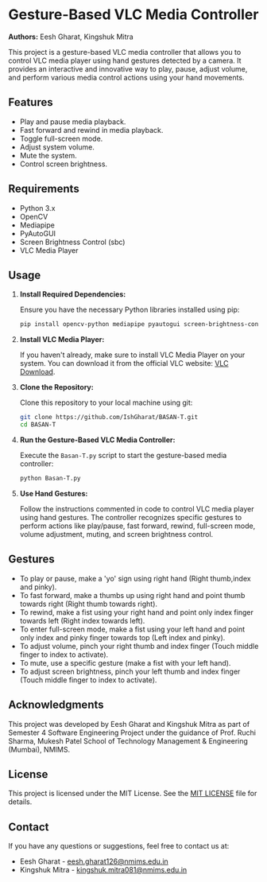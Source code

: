 # Gesture-Based VLC Media Controller

**Authors:** Eesh Gharat, Kingshuk Mitra

This project is a gesture-based VLC media controller that allows you to control VLC media player using hand gestures detected by a camera. It provides an interactive and innovative way to play, pause, adjust volume, and perform various media control actions using your hand movements.

## Features

- Play and pause media playback.
- Fast forward and rewind in media playback.
- Toggle full-screen mode.
- Adjust system volume.
- Mute the system.
- Control screen brightness.

## Requirements

- Python 3.x
- OpenCV
- Mediapipe
- PyAutoGUI
- Screen Brightness Control (sbc)
- VLC Media Player


## Usage

1. **Install Required Dependencies:**

   Ensure you have the necessary Python libraries installed using pip:

   ```bash
   pip install opencv-python mediapipe pyautogui screen-brightness-control
   ```

2. **Install VLC Media Player:**

   If you haven't already, make sure to install VLC Media Player on your system. You can download it from the official VLC website: [VLC Download](https://www.videolan.org/vlc/download.html).

3. **Clone the Repository:**

   Clone this repository to your local machine using git:

   ```bash
   git clone https://github.com/IshGharat/BASAN-T.git
   cd BASAN-T
   ```

4. **Run the Gesture-Based VLC Media Controller:**

   Execute the `Basan-T.py` script to start the gesture-based media controller:

   ```bash
   python Basan-T.py
   ```

5. **Use Hand Gestures:**

   Follow the instructions commented in code to control VLC media player using hand gestures. The controller recognizes specific gestures to perform actions like play/pause, fast forward, rewind, full-screen mode, volume adjustment, muting, and screen brightness control.


## Gestures

- To play or pause, make a 'yo' sign using right hand (Right thumb,index and pinky).
- To fast forward, make a thumbs up using right hand and point thumb towards right (Right thumb towards right).
- To rewind, make a fist using your right hand and point only index finger towards left (Right index towards left).
- To enter full-screen mode, make a fist using your left hand and point only index and pinky finger towards top (Left index and pinky).
- To adjust volume, pinch your right thumb and index finger (Touch middle finger to index to activate).
- To mute, use a specific gesture (make a fist with your left hand).
- To adjust screen brightness, pinch your left thumb and index finger (Touch middle finger to index to activate).

## Acknowledgments

This project was developed by Eesh Gharat and Kingshuk Mitra as part of Semester 4 Software Engineering Project under the guidance of Prof. Ruchi Sharma, Mukesh Patel School of Technology Management & Engineering (Mumbai), NMIMS.

## License

This project is licensed under the MIT License. See the [MIT LICENSE](LICENSE) file for details.

## Contact

If you have any questions or suggestions, feel free to contact us at:

- Eesh Gharat - [eesh.gharat126@nmims.edu.in](eesh.gharat126@nmims.edu.in)
- Kingshuk Mitra - [kingshuk.mitra081@nmims.edu.in](mailto:kingshuk.mitra081@nmims.edu.in)

